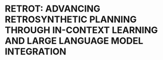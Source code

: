 # RETROT: ADVANCING RETROSYNTHETIC PLANNING THROUGH IN-CONTEXT LEARNING AND LARGE LANGUAGE MODEL INTEGRATION
